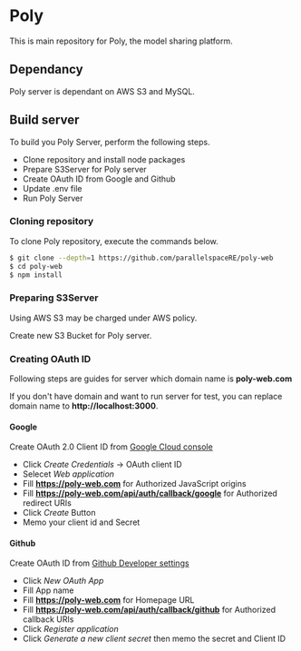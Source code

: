 # Poly

This is main repository for Poly, the model sharing platform.

## Dependancy

Poly server is dependant on AWS S3 and MySQL.

## Build server

To build you Poly Server, perform the following steps.

- Clone repository and install node packages
- Prepare S3Server for Poly server
- Create OAuth ID from Google and Github
- Update .env file
- Run Poly Server

### Cloning repository

To clone Poly repository, execute the commands below.

```bash
$ git clone --depth=1 https://github.com/parallelspaceRE/poly-web
$ cd poly-web
$ npm install
```

### Preparing S3Server

Using AWS S3 may be charged under AWS policy.

Create new S3 Bucket for Poly server.

### Creating OAuth ID

Following steps are guides for server which domain name is **poly-web.com**

If you don't have domain and want to run server for test, you can replace domain name to **http://localhost:3000**.

#### Google

Create OAuth 2.0 Client ID from [Google Cloud console](https://console.cloud.google.com/apis/credentials)

- Click _Create Credentials_ -> OAuth client ID
- Selecet _Web application_
- Fill **https://poly-web.com** for Authorized JavaScript origins
- Fill **https://poly-web.com/api/auth/callback/google** for Authorized redirect URIs
- Click _Create_ Button
- Memo your client id and Secret

#### Github

Create OAuth ID from [Github Developer settings](https://github.com/settings/developers)

- Click _New OAuth App_
- Fill App name
- Fill **https://poly-web.com** for Homepage URL
- Fill **https://poly-web.com/api/auth/callback/github** for Authorized callback URIs
- Click _Register application_
- Click _Generate a new client secret_ then memo the secret and Client ID
